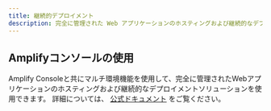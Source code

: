 ```yaml
---
title: 継続的デプロイメント
description: 完全に管理された Web アプリケーションのホスティングおよび継続的なデプロイメントソリューションには、Amplify Console と共にマルチ環境機能を使用します。
---
```


## Amplifyコンソールの使用

Amplify Consoleと共にマルチ環境機能を使用して、完全に管理されたWebアプリケーションのホスティングおよび継続的なデプロイメントソリューションを使用できます。 詳細については、 [公式ドキュメント](https://docs.aws.amazon.com/amplify/latest/userguide/multi-environments.html) をご覧ください。
